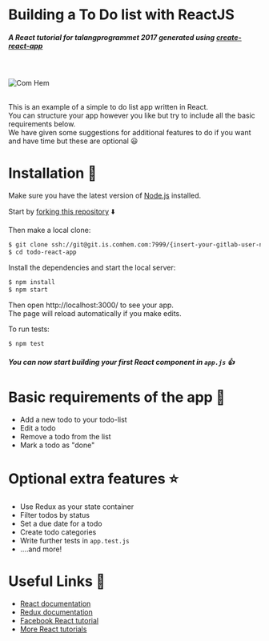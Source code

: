 # Building a To Do list with ReactJS
##### A React tutorial for talangprogrammet 2017 generated using [create-react-app](https://github.com/facebookincubator/create-react-app)


<br><br>
![Com Hem](https://encrypted-tbn0.gstatic.com/images?q=tbn:ANd9GcRSKoI_VsCygNKs_M50WQaUp4ibBAfgj3hgSxjBWBR-y2od8FX0sFc74P81)
<br><br>

This is an example of a simple to do list app written in React.<br>
You can structure your app however you like but try to include all the basic requirements below. <br>
We have given some suggestions for additional features to do if you want and have time but these are optional :smiley:

# Installation :wrench:
Make sure you have the latest version of [Node.js](https://nodejs.org/) installed.

Start by [forking this repository](https://git.is.comhem.com/competence/todo-react-app/forks/new) :arrow_down:

Then make a local clone:

```sh
$ git clone ssh://git@git.is.comhem.com:7999/{insert-your-gitlab-user-name}/todo-react-app.git
$ cd todo-react-app

```

Install the dependencies and start the local server:


```sh
$ npm install
$ npm start
```

Then open http://localhost:3000/ to see your app.
<br>
The page will reload automatically if you make edits.


To run tests:

```sh
$ npm test
```
##### You can now start building your first React component in ```app.js``` :thumbsup:

# Basic requirements of the app :ledger:
  - Add a new todo to your todo-list
  - Edit a todo
  - Remove a todo from the list
  - Mark a todo as "done"

# Optional extra features :star:
  - Use Redux as your state container
  - Filter todos by status
  - Set a due date for a todo
  - Create todo categories
  - Write further tests in ```app.test.js```
  - ....and more!

# Useful Links :link:
* [React documentation](https://facebook.github.io/react/) 
* [Redux documentation](http://redux.js.org/) 
* [Facebook React tutorial](https://facebook.github.io/react/tutorial/tutorial.html) 
* [More React tutorials](http://buildwithreact.com/) 